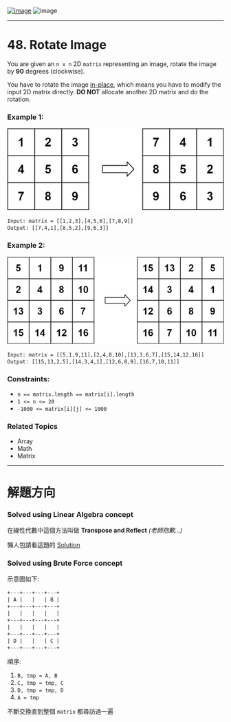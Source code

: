 [![image](https://img.shields.io/badge/Leetcode-Link-blue?logo=leetcode)](https://leetcode.com/problems/rotate-image/)
![image](https://img.shields.io/badge/Difficulty-Medium-yellow)

---

# 48. Rotate Image

You are given an `n x n` 2D `matrix` representing an image, rotate the image by **90** degrees (clockwise).

You have to rotate the image [in-place](https://en.wikipedia.org/wiki/In-place_algorithm), which means you have to modify the input 2D matrix directly. **DO NOT** allocate another 2D matrix and do the rotation.

### Example 1:

![image](./image/mat1.jpeg)

```
Input: matrix = [[1,2,3],[4,5,6],[7,8,9]]
Output: [[7,4,1],[8,5,2],[9,6,3]]
```

### Example 2:

![image](./image/mat2.jpeg)

```
Input: matrix = [[5,1,9,11],[2,4,8,10],[13,3,6,7],[15,14,12,16]]
Output: [[15,13,2,5],[14,3,4,1],[12,6,8,9],[16,7,10,11]]
```

### Constraints:

- `n == matrix.length == matrix[i].length`
- `1 <= n <= 20`
- `-1000 <= matrix[i][j] <= 1000`

### Related Topics

- Array
- Math
- Matrix
  
---

# 解題方向

### Solved using Linear Algebra concept

在線性代數中這個方法叫做 **Transpose and Reflect** *(老師抱歉...)*

懶人包請看這題的 [Solution](https://leetcode.com/problems/rotate-image/solution/)

### Solved using Brute Force concept

示意圖如下:

```
+---+---+---+---+
| A |   |   | B |
+---+---+---+---+
|   |   |   |   |
+---+---+---+---+
|   |   |   |   |
+---+---+---+---+
| D |   |   | C |
+---+---+---+---+
```

順序:
1. `B, tmp = A, B`
2. `C, tmp = tmp, C`
3. `D, tmp = tmp, D`
4. `A = tmp`

不斷交換直到整個 `matrix` 都尋訪過一遍